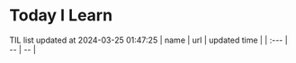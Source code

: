 # Today I Learn 
TIL list updated at 2024-03-25 01:47:25
| name | url | updated time |
| :--- | -- | -- |
